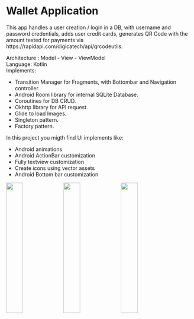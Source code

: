 # Wallet Application



<p> This app handles a user creation / login in a DB, with username and password credentials, adds user credit cards, generates QR Code with the amount texted for payments via https://rapidapi.com/digicatech/api/qrcodeutils.</p> 
<p> Architecture : Model - View - ViewModel  <br>
Language: Kotlin<br>
Implements:<br></p>
<ul>
  <li>Transition Manager for Fragments, with Bottombar and Navigation controller.</li>
  <li>Android Room library for internal SQLite Database.</li>
  <li>Coroutines for DB CRUD.</li>
  <li>Okhttp library for API request.</li>
  <li>Glide to load Images.</li>
  <li>Singleton pattern.</li>
  <li>Factory pattern.</li>
</ul>
<p> In this project you migth find UI implements like:<p>
<ul>
<li>Android animations</li>
<li>Android ActionBar customization</li>
<li>Fully textview customization</li>
<li>Create icons using vector assets</li>
<li>Android Bottom bar customization</li>
</ul>

<img src="https://user-images.githubusercontent.com/100162759/166834840-48876fef-d347-484c-a522-ea0a4c35f8ea.png" width=30% height=30%>
<img src="https://user-images.githubusercontent.com/100162759/166834853-34b8bdf7-e073-4442-b059-1022f7da9f67.png" width=30% height=30%>
<img src="https://user-images.githubusercontent.com/100162759/167505997-5bd3abe4-d62c-4489-9327-cb2e66f24e20.png" width=30% height=30%>

